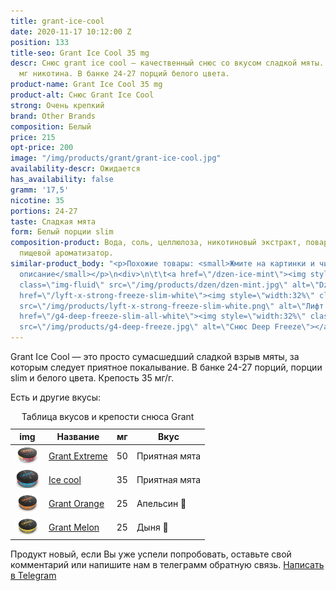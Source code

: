 ```yaml
---
title: grant-ice-cool
date: 2020-11-17 10:12:00 Z
position: 133
title-seo: Grant Ice Cool 35 mg
descr: Снюс grant ice cool — качественный снюс со вкусом сладкой мяты. Крепость 35
  мг никотина. В банке 24-27 порций белого цвета.
product-name: Grant Ice Cool 35 mg
product-alt: Снюс Grant Ice Cool
strong: Очень крепкий
brand: Other Brands
composition: Белый
price: 215
opt-price: 200
image: "/img/products/grant/grant-ice-cool.jpg"
availability-descr: Ожидается
has_availability: false
gramm: '17,5'
nicotine: 35
portions: 24-27
taste: Сладкая мята
form: Белый порции slim
composition-product: Вода, соль, целлюлоза, никотиновый экстракт, поваренная сода,
  пищевой ароматизатор.
similar-product_body: "<p>Похожие товары: <small>Жмите на картинки и читайте полное
  описание</small></p>\n<div>\n\t\t<a href=\"/dzen-ice-mint\"><img style=\"width:32%\"
  class=\"img-fluid\" src=\"/img/products/dzen/dzen-mint.jpg\" alt=\"Dzen Ice Mint\"></a>\n\t\t<a
  href=\"/lyft-x-strong-freeze-slim-white\"><img style=\"width:32%\" class=\"img-fluid\"
  src=\"/img/products/lyft-x-strong-freeze-slim-white.png\" alt=\"Лифт фриз\"></a>\n<a
  href=\"/g4-deep-freeze-slim-all-white\"><img style=\"width:32%\" class=\"img-fluid\"
  src=\"/img/products/g4-deep-freeze.jpg\" alt=\"Снюс Deep Freeze\"></a>\n</div>"
---
```


Grant Ice Cool — это просто сумасшедший сладкой взрыв мяты, за которым следует приятное покалывание. В банке 24-27 порций, порции slim и белого цвета. Крепость 35 мг/г.

Есть и другие вкусы:
<table class="table table-sm">
	<caption>Таблица вкусов и крепости снюса Grant</caption>
	<thead>
		<tr>
			<th scope="col">img</th>
			<th scope="col">Название</th>
			<th scope="col">мг</th>
			<th scope="col">Вкус</th>
		</tr>
	</thead>
	<tbody>
		<tr>
			<td><a href="/grant-extreme"><img style="width: 40px" src="/img/products/grant/grant-extreme.jpg" alt="grant extreme"></a></td>
			<td><a href="/grant-extreme">Grant Extreme</a></td>
			<td>50</td>
			<td>Приятная мята</td>
		</tr>
		<tr>
			<td><a href="/grant-ice-cool"><img style="width: 40px" src="/img/products/grant/grant-ice-cool.jpg" alt="Grant Ice cool"></a></td>
			<td><a href="/grant-ice-cool">Ice cool</a></td>
			<td>35</td>
			<td>Приятная мята</td>
		</tr>
		<tr>
			<td><a href="/grant-orange"><img style="width: 40px" src="/img/products/grant/grant-orange.jpg" alt="Grant Orange"></a></td>
			<td><a href="/grant-orange">Grant Orange</a></td>
			<td>25</td>
			<td>Апельсин 🍊</td>
		</tr>
		<tr>
			<td><a href="/grant-melon"><img style="width: 40px" src="/img/products/grant/grant-melon.jpg" alt="Grant Melon"></a></td>
			<td><a href="/grant-melon">Grant Melon</a></td>
			<td>25</td>
			<td>Дыня 🍈</td>
		</tr>
	</tbody>
</table>

Продукт новый, если Вы уже успели попробовать, оставьте свой комментарий или напишите нам в телеграмм обратную связь. <a href="//t.me/snustop" target="_blank" title="Telegram">Написать в Telegram </a>